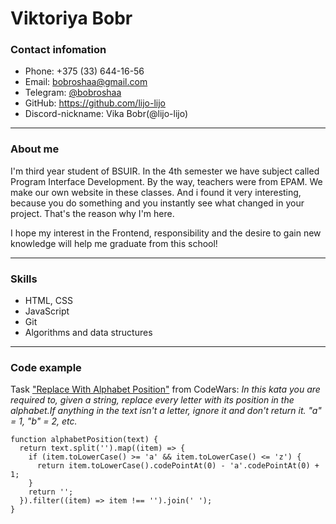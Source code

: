 # Viktoriya Bobr
### Contact infomation
* Phone: +375 (33) 644-16-56
* Email: bobroshaa@gmail.com
* Telegram:  [@bobroshaa](https://t.me/bobroshaa)
* GitHub: https://github.com/lijo-lijo
* Discord-nickname: Vika Bobr(@lijo-lijo)

***

### About me
I'm third year student of BSUIR. In the 4th semester we have subject called Program Interface Development. By the way, teachers were from EPAM. We make our own website in these classes. And i found it very interesting, because you do something and you instantly see what changed in your project. That's the reason why I'm here. 

I hope my interest in the Frontend, responsibility and the desire to gain new knowledge will help me graduate from this school!

***

### Skills
* HTML, CSS
* JavaScript
* Git
* Algorithms and data structures

***

### Code example
Task ["Replace With Alphabet Position"](https://www.codewars.com/kata/546f922b54af40e1e90001da) from CodeWars: *In this kata you are required to, given a string, replace every letter with its position in the alphabet.If anything in the text isn't a letter, ignore it and don't return it. "a" = 1, "b" = 2, etc.*
```
function alphabetPosition(text) {
  return text.split('').map((item) => {
    if (item.toLowerCase() >= 'a' && item.toLowerCase() <= 'z') {
      return item.toLowerCase().codePointAt(0) - 'a'.codePointAt(0) + 1;
    }
    return '';
  }).filter((item) => item !== '').join(' ');
}
```
